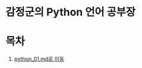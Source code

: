 감정군의 Python 언어 공부장
======================

# 목차
1. [python_01.md로 이동](https://github.com/gamjeong0724/python.study/blob/main/python_01/Python%207317055d83f54173b599bc589660370e.md)
